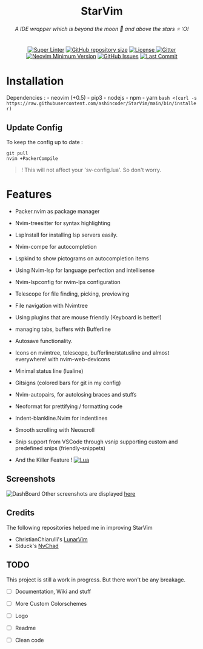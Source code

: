 <h1 align="center">StarVim</h1> 

<h6 align="center">A IDE wrapper which is beyond the moon 🌚 and above the stars ⭐ :O!</h1>

</div>

<div align="center">
	
[![Super Linter](https://img.shields.io/github/workflow/status/ashincoder/StarVim/Super-Linter/main?style=flat-square&logo=github&label=Build&color=green)]()
<a href="https://github.com/ashincoder/StarVim"
        ><img
            src="https://img.shields.io/github/repo-size/ashincoder/StarVim?style=flat-square&label=Repo"
            alt="GitHub repository size"
    /></a>
      <a href="https://github.com/ashincoder/StarVim/blob/main/LICENSE"
        ><img
            src="https://img.shields.io/github/license/ashincoder/StarVim?style=flat-square&logo=GNU&label=License"
            alt="License"
    />
[![Gitter](https://img.shields.io/gitter/room/ashincoder/StarVim?style=flat-square&logo=gitter&logoColor=white&label=Chat&color=eb34a4)](https://gitter.im/starvim-conf/community?utm_source=badge&utm_medium=badge&utm_campaign=pr-badge)
[![Neovim Minimum Version](https://img.shields.io/badge/Neovim-0.5+-blueviolet.svg?style=flat-square&logo=Neovim&logoColor=white)](https://github.com/neovim/neovim)
[![GitHub Issues](https://img.shields.io/github/issues/ashincoder/StarVim.svg?style=flat-square&label=Issues&color=fc0330)](https://github.com/siduck76/StarVim/issues)
[![Last Commit](https://img.shields.io/github/last-commit/ashincoder/StarVim.svg?style=flat-square&label=Last%20Commit&color=58eb34)](https://github.com/siduck76/StarVim/pulse) 
	      
  </div>

# Installation
Dependencies :
	- neovim (+0.5)
	- pip3
	- nodejs
	- npm
	- yarn
`bash <(curl -s https://raw.githubusercontent.com/ashincoder/StarVim/main/bin/installer)`

## Update Config

To keep the config up to date :

```
git pull
nvim +PackerCompile
```

> ! This will not affect your 'sv-config.lua'. So don't worry.

# Features

- Packer.nvim as package manager
- Nvim-treesitter for syntax highlighting
- LspInstall for installing lsp servers easily.
- Nvim-compe for autocompletion
- Lspkind to show pictograms on autocompletion items
- Using Nvim-lsp for language perfection and intellisense
- Nvim-lspconfig for nvim-lps configuration
- Telescope for file finding, picking, previewing
- File navigation with Nvimtree
- Using plugins that are mouse friendly (Keyboard is better!)
- managing tabs, buffers with Bufferline
- Autosave functionality.
- Icons on nvimtree, telescope, bufferline/statusline and almost everywhere! with nvim-web-devicons
- Minimal status line (lualine)
- Gitsigns (colored bars for git in my config)
- Nvim-autopairs, for autolosing braces and stuffs
- Neoformat for prettifying / formatting code
- Indent-blankline.Nvim for indentlines
- Smooth scrolling with Neoscroll
- Snip support from VSCode through vsnip supporting custom and predefined snips (friendly-snippets)

- And the Killer Feature ! [![Lua](https://img.shields.io/badge/Made%20with%20Lua-blueviolet.svg?style=for-the-badge&logo=lua)]()
	
## Screenshots
	
![DashBoard](https://github.com/ashincoder/StarVim/blob/screenshots/dashboard.png)
Other screenshots are displayed [here](https://github.com/ashincoder/StarVim/tree/screenshots)

## Credits

The following repositories helped me in improving StarVim
-  ChristianChiarulli's [LunarVim](https://github.com/ChristianChiarulli/LunarVim) 
-  Siduck's [NvChad](https://github.com/siduck76/NvChad) 

## TODO

This project is still a work in progress. But there won't be any breakage.

- [ ] Documentation, Wiki and stuff
- [ ] More Custom Colorschemes 
- [ ] Logo
- [ ] Readme
- [ ] Clean code

